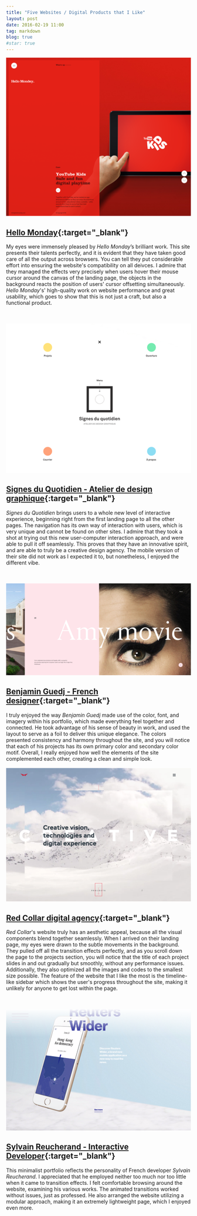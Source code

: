 ```yaml
---
title: "Five Websites / Digital Products that I Like"
layout: post
date: 2016-02-19 11:00
tag: markdown
blog: true
#star: true
---
```

![Hello Monday](/assets/images/hello-monday.png)

## **[Hello Monday](http://hellomonday.com/ "Hello Monday"){:target="_blank"}**

My eyes were immensely pleased by *Hello Monday*’s brilliant work. This site presents their talents perfectly, and it is evident that they have taken good care of all the output across browsers. You can tell they put considerable effort into ensuring the website's compatibility on all deivces. I admire that they managed the effects very precisely when users hover their mouse cursor around the canvas of the landing page, the objects in the background reacts the position of users' cursor offsetting simultaneously. *Hello Monday*'s' high-quality work on website performance and great usability, which goes to show that this is not just a craft, but also a functional product.

<br><br>
![Signes du Quotidien - Atelier de design graphique](/assets/images/signes-du-quotidien.png)

## **[Signes du Quotidien - Atelier de design graphique](http://www.signesduquotidien.org/ "Signes du Quotidien - Atelier de design graphique"){:target="_blank"}**

*Signes du Quotidien* brings users to a whole new level of interactive experience, beginning right from the first landing page to all the other pages. The navigation has its own way of interaction with users, which is very unique and cannot be found on other sites. I admire that they took a shot at trying out this new user-computer interaction approach, and were able to pull it off seamlessly. This proves that they have an innovative spirit, and are able to truly be a creative design agency. The mobile version of their site did not work as I expected it to, but nonetheless, I enjoyed the different vibe. 


<br><br>
![Benjamin Guedj - French designer](/assets/images/benjamin-guedj.png)

## **[Benjamin Guedj - French designer](http://www.oursroux.com/ "Benjamin Guedj - French designer"){:target="_blank"}**

I truly enjoyed the way *Benjamin Guedj* made use of the color, font, and imagery within his portfolio, which made everything feel together and connected. He took advantage of his sense of beauty in work, and used the layout to serve as a foil to deliver this unique elegance. The colors presented consistency and harmony throughout the site, and you will notice that each of his projects has its own primary color and secondary color motif. Overall, I really enjoyed how well the elements of the site complemented each other, creating a clean and simple look. 
<br><br>
![Red Collar digital agency](/assets/images/red-collar-digital-agency.png)

## **[Red Collar digital agency](http://redcollar.digital/ "Red Collar digital agency"){:target="_blank"}**

*Red Collar*'s website truly has an aesthetic appeal, because all the visual components blend together seamlessly. When I arrived on their landing page, my eyes were drawn to the subtle movements in the background. They pulled off all the transition effects perfectly, and as you scroll down the page to the projects section, you will notice that the title of each project slides in and out gradually but smoothly, without any performance issues. Additionally, they also optimized all the images and codes to the smallest size possible. The feature of the website that I like the most is the timeline-like sidebar which shows the user's progress throughout the site, making it unlikely for anyone to get lost within the page. 


<br><br>
![Sylvain Reucherand - Interactive Developer](/assets/images/sylvain-reucherand-interactive-developer.png)

## **[Sylvain Reucherand - Interactive Developer](http://www.sylvainreucherand.fr/ "Sylvain Reucherand - Interactive Developer"){:target="_blank"}**

This minimalist portfolio reflects the personality of French developer *Sylvain Reucherand*. I appreciated that he employed neither too much nor too little when it came to transition effects. I felt comfortable browsing around the website, examining his various works. The animated transitions worked without issues, just as professed. He also arranged the website utilizing a modular approach, making it an extremely lightweight page, which I enjoyed even more. 

